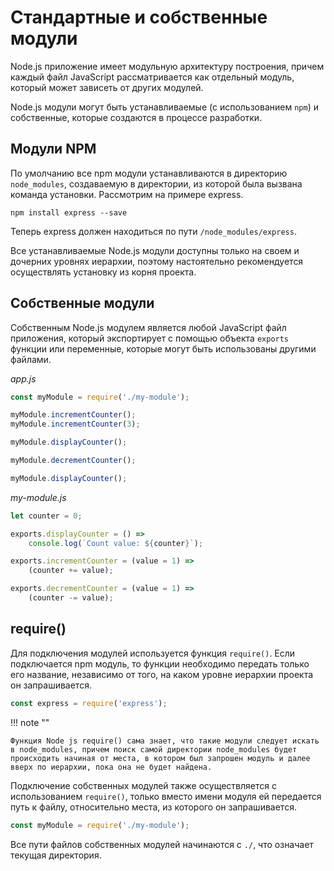 # Стандартные и собственные модули

Node.js приложение имеет модульную архитектуру построения, причем каждый файл JavaScript рассматривается как отдельный модуль, который может зависеть от других модулей.

Node.js модули могут быть устанавливаемые (с использованием `npm`) и собственные, которые создаются в процессе разработки.

## Модули NPM

По умолчанию все npm модули устанавливаются в директорию `node_modules`, создаваемую в директории, из которой была вызвана команда установки. Рассмотрим на примере express.

```
npm install express --save
```

Теперь express должен находиться по пути `/node_modules/express`.

Все устанавливаемые Node.js модули доступны только на своем и дочерних уровнях иерархии, поэтому настоятельно рекомендуется осуществлять установку из корня проекта.

## Собственные модули

Собственным Node.js модулем является любой JavaScript файл приложения, который экспортирует с помощью объекта `exports` функции или переменные, которые могут быть использованы другими файлами.

_app.js_

```js
const myModule = require('./my-module');

myModule.incrementCounter();
myModule.incrementCounter(3);

myModule.displayCounter();

myModule.decrementCounter();

myModule.displayCounter();
```

_my-module.js_

```js
let counter = 0;

exports.displayCounter = () =>
    console.log(`Count value: ${counter}`);

exports.incrementCounter = (value = 1) =>
    (counter += value);

exports.decrementCounter = (value = 1) =>
    (counter -= value);
```

## require()

Для подключения модулей используется функция `require()`. Если подключается npm модуль, то функции необходимо передать только его название, независимо от того, на каком уровне иерархии проекта он запрашивается.

```js
const express = require('express');
```

!!! note ""

    Функция Node js require() сама знает, что такие модули следует искать в node_modules, причем поиск самой директории node_modules будет происходить начиная от места, в котором был запрошен модуль и далее вверх по иерархии, пока она не будет найдена.

Подключение собственных модулей также осуществляется с использованием `require()`, только вместо имени модуля ей передается путь к файлу, относительно места, из которого он запрашивается.

```js
const myModule = require('./my-module');
```

Все пути файлов собственных модулей начинаются с `./`, что означает текущая директория.
